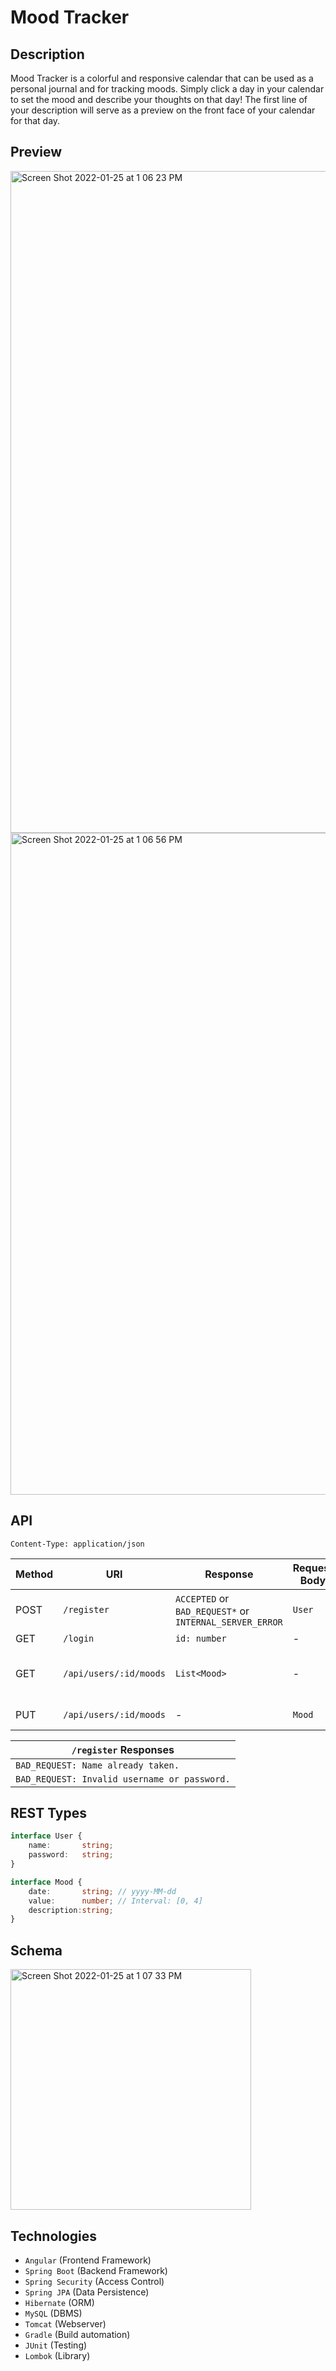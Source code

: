 # Mood Tracker

## Description

Mood Tracker is a colorful and responsive calendar that can be used as a personal journal and for tracking moods. Simply click a day in your calendar to set the mood and describe your thoughts on that day! The first line of your description will serve as a preview on the front face of your calendar for that day.

## Preview

<img width="1059" alt="Screen Shot 2022-01-25 at 1 06 23 PM" src="https://user-images.githubusercontent.com/3468354/151052124-7f29dfdf-9ae1-43d2-a1ba-67aee038fbd2.png">
<img width="1059" alt="Screen Shot 2022-01-25 at 1 06 56 PM" src="https://user-images.githubusercontent.com/3468354/151052165-25b54070-f89e-431c-b8e7-dd22153fe3c0.png">

## API

`Content-Type: application/json`

|Method|URI|Response|Request Body|Purpose|
|-|-|-|-|-|
|POST|`/register`|`ACCEPTED` or `BAD_REQUEST*` or `INTERNAL_SERVER_ERROR`|`User`|Registers a new user.
|GET|`/login`|`id: number`|-|-|
|GET|`/api/users/:id/moods`|`List<Mood>`|-|Get all moods for a user|
|PUT|`/api/users/:id/moods`|-|`Mood`|Saves a mood|

|`/register` Responses|
|-|
|`BAD_REQUEST: Name already taken.`|
|`BAD_REQUEST: Invalid username or password.`|

## REST Types
```ts
interface User {
    name:       string;
    password:   string;
}

interface Mood {
    date:       string; // yyyy-MM-dd
    value:      number; // Interval: [0, 4]
    description:string;
}
```

## Schema

<img width="385" alt="Screen Shot 2022-01-25 at 1 07 33 PM" src="https://user-images.githubusercontent.com/3468354/151052230-adadc0c8-82bc-42f3-bfda-00ac07fabfdb.png">

## Technologies

- `Angular` (Frontend Framework)
- `Spring Boot` (Backend Framework)
- `Spring Security` (Access Control)
- `Spring JPA` (Data Persistence)
- `Hibernate` (ORM)
- `MySQL` (DBMS)
- `Tomcat` (Webserver)
- `Gradle` (Build automation)
- `JUnit` (Testing)
- `Lombok` (Library)
